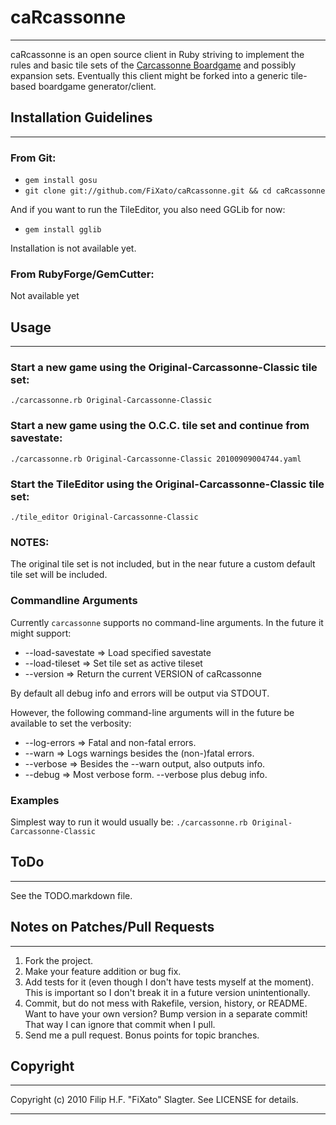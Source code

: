 # caRcassonne
******************************************************************************
caRcassonne is an open source client in Ruby striving to implement the rules 
and basic tile sets of the [Carcassonne Boardgame][1] and possibly expansion 
sets. Eventually this client might be forked into a generic tile-based 
boardgame generator/client.


## Installation Guidelines
******************************************************************************

### From Git:
* `gem install gosu`
* `git clone git://github.com/FiXato/caRcassonne.git && cd caRcassonne`

And if you want to run the TileEditor, you also need GGLib for now:

* `gem install gglib`

Installation is not available yet.

### From RubyForge/GemCutter:

Not available yet


## Usage
******************************************************************************

### Start a new game using the Original-Carcassonne-Classic tile set:
`./carcassonne.rb Original-Carcassonne-Classic`

### Start a new game using the O.C.C. tile set and continue from savestate:
`./carcassonne.rb Original-Carcassonne-Classic 20100909004744.yaml`

### Start the TileEditor using the Original-Carcassonne-Classic tile set:
`./tile_editor Original-Carcassonne-Classic`

### NOTES:
The original tile set is not included, but in the near future a custom default tile set will be included.


### Commandline Arguments

Currently `carcassonne` supports no command-line arguments. 
In the future it might support:

* --load-savestate          => Load specified savestate
* --load-tileset <tile set> => Set tile set as active tileset
* --version                 => Return the current VERSION of caRcassonne

By default all debug info and errors will be output via STDOUT.

However, the following command-line arguments will in the future be available
 to set the verbosity:

* --log-errors            => Fatal and non-fatal errors.
* --warn                  => Logs warnings besides the (non-)fatal errors.
* --verbose               => Besides the --warn output, also outputs info.
* --debug                 => Most verbose form. --verbose plus debug info.

### Examples

Simplest way to run it would usually be:
`./carcassonne.rb Original-Carcassonne-Classic`


## ToDo
******************************************************************************
See the TODO.markdown file.

## Notes on Patches/Pull Requests
******************************************************************************

1. Fork the project.
2. Make your feature addition or bug fix.
3. Add tests for it (even though I don't have tests myself at the moment). 
  This is important so I don't break it in a future version unintentionally.
4. Commit, but do not mess with Rakefile, version, history, or README.
  Want to have your own version? Bump version in a separate commit!
  That way I can ignore that commit when I pull.
5. Send me a pull request. Bonus points for topic branches.


## Copyright
******************************************************************************
Copyright (c) 2010 Filip H.F. "FiXato" Slagter. See LICENSE for details.


******************************************************************************
[1]: http://en.wikipedia.org/wiki/Carcassonne_%28board_game%29 (Carcassonne Boardgame Wikipedia article)